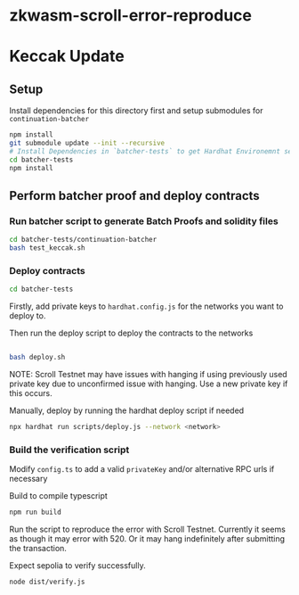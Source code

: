 # zkwasm-scroll-error-reproduce

# Keccak Update

## Setup

Install dependencies for this directory first and setup submodules for `continuation-batcher`

```bash
npm install
git submodule update --init --recursive
# Install Dependencies in `batcher-tests` to get Hardhat Environemnt setup correctly
cd batcher-tests
npm install
```

## Perform batcher proof and deploy contracts

### Run batcher script to generate Batch Proofs and solidity files

```bash
cd batcher-tests/continuation-batcher
bash test_keccak.sh
```

### Deploy contracts

```bash
cd batcher-tests
```

Firstly, add private keys to `hardhat.config.js` for the networks you want to deploy to.

Then run the deploy script to deploy the contracts to the networks

```bash

bash deploy.sh
```

NOTE: Scroll Testnet may have issues with hanging if using previously used private key due to unconfirmed issue with hanging. Use a new private key if this occurs.

Manually, deploy by running the hardhat deploy script if needed

```bash
npx hardhat run scripts/deploy.js --network <network>
```

### Build the verification script

Modify `config.ts` to add a valid `privateKey` and/or alternative RPC urls if necessary

Build to compile typescript

```bash
npm run build
```

Run the script to reproduce the error with Scroll Testnet. Currently it seems as though it may error with 520. Or it may hang indefinitely after submitting the transaction.

Expect sepolia to verify successfully.

```bash
node dist/verify.js
```

<!-- ### Expected failure with SHA256

The script will attempt to verify the proof on Sepolia with 2 separate Contracts with address A and B. These should both succeed.

The script will then attempt to verify the proof on Scroll Testnet. This should fail with the `missing revert data` during `eth_estimateGas` rpc call. -->
